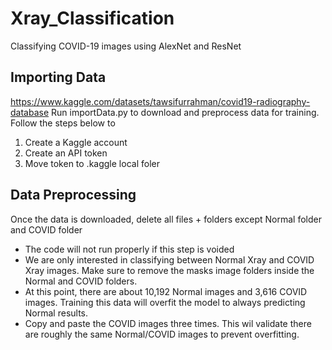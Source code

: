 # Xray_Classification
Classifying COVID-19 images using AlexNet and ResNet

## Importing Data
https://www.kaggle.com/datasets/tawsifurrahman/covid19-radiography-database
Run importData.py to download and preprocess data for training. Follow the steps below to 
1. Create a Kaggle account
2. Create an API token
3. Move token to .kaggle local foler

## Data Preprocessing
Once the data is downloaded, delete all files + folders except Normal folder and COVID folder
- The code will not run properly if this step is voided
- We are only interested in classifying between Normal Xray and COVID Xray images. Make sure to remove the masks image folders inside the Normal and COVID folders.
- At this point, there are about 10,192 Normal images and 3,616 COVID images. Training this data will overfit the model to always predicting Normal results.
- Copy and paste the COVID images three times. This wil validate there are roughly the same Normal/COVID images to prevent overfitting.
